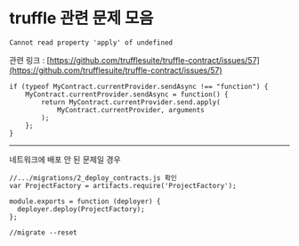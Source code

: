 # truffle 관련 문제 모음

```
Cannot read property 'apply' of undefined
```

관련 링크 : [https://github.com/trufflesuite/truffle-contract/issues/57](https://github.com/trufflesuite/truffle-contract/issues/57)

```
if (typeof MyContract.currentProvider.sendAsync !== "function") {
    MyContract.currentProvider.sendAsync = function() {
        return MyContract.currentProvider.send.apply(
            MyContract.currentProvider, arguments
        );
    };
}
```

---

네트워크에 배포 안 된 문제일 경우

```
//.../migrations/2_deploy_contracts.js 확인
var ProjectFactory = artifacts.require('ProjectFactory');

module.exports = function (deployer) {
  deployer.deploy(ProjectFactory);
};

//migrate --reset 

```




